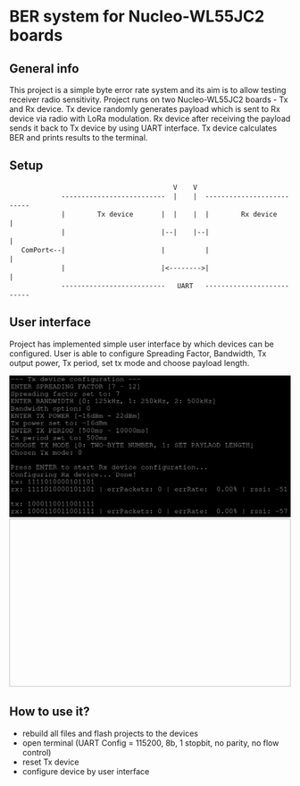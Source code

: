 # BER system for Nucleo-WL55JC2 boards

## General info
This project is a simple byte error rate system and its aim is to allow testing receiver radio sensitivity. Project runs on two Nucleo-WL55JC2 boards - Tx and Rx device. Tx device randomly generates payload which is sent to Rx device via radio with LoRa modulation. Rx device after receiving the payload sends it back to Tx device by using UART interface. Tx device calculates BER and prints results to the terminal. 

## Setup 

```
                                         V    V
             --------------------------  |    |  --------------------------
             |        Tx device       |  |    |  |        Rx device       |
             |                        |--|    |--|                        |
   ComPort<--|                        |          |                        |
             |                        |<-------->|                        |
             --------------------------   UART   -------------------------- 
```

## User interface
Project has implemented simple user interface by which devices can be configured. User is able to configure Spreading Factor, Bandwidth, Tx output power, Tx period, set tx mode and choose payload length.

![](images/BER_System.png)
<img scr="/images/BER_System.png" width=600 height=300>

## How to use it?
- rebuild all files and flash projects to the devices
- open terminal (UART Config = 115200, 8b, 1 stopbit, no parity, no flow control)
- reset Tx device
- configure device by user interface
